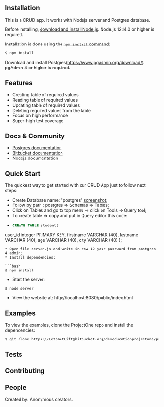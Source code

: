 
## Installation

This is a CRUD app. It works with Nodejs server and Postgres database.

Before installing, [download and install Node.js](https://nodejs.org/en/download/).
Node.js 12.14.0 or higher is required.

Installation is done using the
[`npm install` command](https://docs.npmjs.com/getting-started/installing-npm-packages-locally):

```bash
$ npm install
```
Download and install Postgres(https://www.pgadmin.org/download/).
pgAdmin 4 or higher is required.


## Features

  * Creating table of required values
  * Reading table of required values
  * Updating table of required values
  * Deleting required values from the table
  * Focus on high performance
  * Super-high test coverage  

## Docs & Community

  * [Postgres documentation](https://www.pgadmin.org/docs/) 
  * [Bitbucket documentation](https://www.atlassian.com/git/tutorials) 
  * [Nodejs documentation](https://nodejs.org/en/docs/)  

## Quick Start

  The quickest way to get started with our CRUD App just to follow next steps:
  
  * Create Database name: "postgres" [screenshot](https://prnt.sc/qgslga);
  * Follow by path : postgres => Schemas => Tables;
  * Click on Tables and go to top menu => click on Tools => Query tool;
  * To create table => copy and put in Query editor this code:
  * ```sql 
    CREATE TABLE student(
   user_id integer PRIMARY KEY,
   firstname VARCHAR (40), 
   lastname VARCHAR (40),
   age VARCHAR (40),
   city VARCHAR (40)
  );
  ```
  * Open file server.js and write in row 12 your password from postgres 4 admin;
  * Install dependencies:

  ```bash
  $ npm install
  ```
  * Start the server:

  ```bash
  $ node server
  ```
  * View the website at: http://localhost:8080/public/index.html  
 
## Examples

  To view the examples, clone the ProjectOne repo and install the dependencies:

```bash
$ git clone https://LetsGetLift@bitbucket.org/deveducationprojectone/projectone.git
```


## Tests
 

## Contributing

## People

Created by: Anonymous creators.

